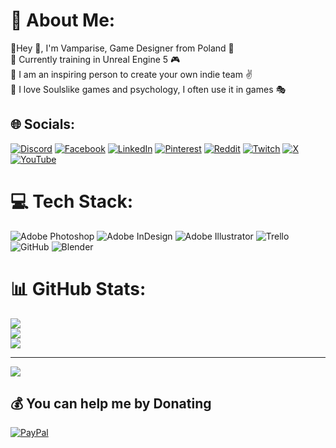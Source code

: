 # 💫 About Me:
🔭Hey 🖤, I'm Vamparise, Game Designer from Poland 🤟<br>👯 Currently training in Unreal Engine 5 🎮<br>🤝 I am an inspiring person to create your own indie team ✌<br>💬 I love Soulslike games and psychology, I often use it in games 🎭


## 🌐 Socials:
[![Discord](https://img.shields.io/badge/Discord-%237289DA.svg?logo=discord&logoColor=white)](https://discord.gg/vampress_loli) [![Facebook](https://img.shields.io/badge/Facebook-%231877F2.svg?logo=Facebook&logoColor=white)](https://facebook.com/https://www.facebook.com/Vamparise/) [![LinkedIn](https://img.shields.io/badge/LinkedIn-%230077B5.svg?logo=linkedin&logoColor=white)](https://linkedin.com/in/https://www.linkedin.com/in/fuchsgabriel/) [![Pinterest](https://img.shields.io/badge/Pinterest-%23E60023.svg?logo=Pinterest&logoColor=white)](https://pinterest.com/https://pl.pinterest.com/Vamparise/) [![Reddit](https://img.shields.io/badge/Reddit-%23FF4500.svg?logo=Reddit&logoColor=white)](https://reddit.com/user/https://www.reddit.com/user/Kaisadria/) [![Twitch](https://img.shields.io/badge/Twitch-%239146FF.svg?logo=Twitch&logoColor=white)](https://twitch.tv/vampress_loli) [![X](https://img.shields.io/badge/X-black.svg?logo=X&logoColor=white)](https://x.com/https://x.com/Guild_Vamparise) [![YouTube](https://img.shields.io/badge/YouTube-%23FF0000.svg?logo=YouTube&logoColor=white)](https://youtube.com/@https://www.youtube.com/@Vamparise) 

# 💻 Tech Stack:
![Adobe Photoshop](https://img.shields.io/badge/adobe%20photoshop-%2331A8FF.svg?style=for-the-badge&logo=adobe%20photoshop&logoColor=white) ![Adobe InDesign](https://img.shields.io/badge/Adobe%20InDesign-49021F?style=for-the-badge&logo=adobeindesign&logoColor=FF3366) ![Adobe Illustrator](https://img.shields.io/badge/adobe%20illustrator-%23FF9A00.svg?style=for-the-badge&logo=adobe%20illustrator&logoColor=white) ![Trello](https://img.shields.io/badge/Trello-%23026AA7.svg?style=for-the-badge&logo=Trello&logoColor=white) ![GitHub](https://img.shields.io/badge/github-%23121011.svg?style=for-the-badge&logo=github&logoColor=white) ![Blender](https://img.shields.io/badge/blender-%23F5792A.svg?style=for-the-badge&logo=blender&logoColor=white)
# 📊 GitHub Stats:
![](https://github-readme-stats.vercel.app/api?username=Vamparise&theme=shadow_red&hide_border=false&include_all_commits=false&count_private=false)<br/>
![](https://github-readme-streak-stats.herokuapp.com/?user=Vamparise&theme=shadow_red&hide_border=false)<br/>
![](https://github-readme-stats.vercel.app/api/top-langs/?username=Vamparise&theme=shadow_red&hide_border=false&include_all_commits=false&count_private=false&layout=compact)

---
[![](https://visitcount.itsvg.in/api?id=Vamparise&icon=0&color=4)](https://visitcount.itsvg.in)

  ## 💰 You can help me by Donating
  [![PayPal](https://img.shields.io/badge/PayPal-00457C?style=for-the-badge&logo=paypal&logoColor=white)](https://paypal.me/https://paypal.me/Kaisadria?country.x=PL&locale.x=pl_PL) 

  
<!-- Proudly created with GPRM ( https://gprm.itsvg.in ) -->
